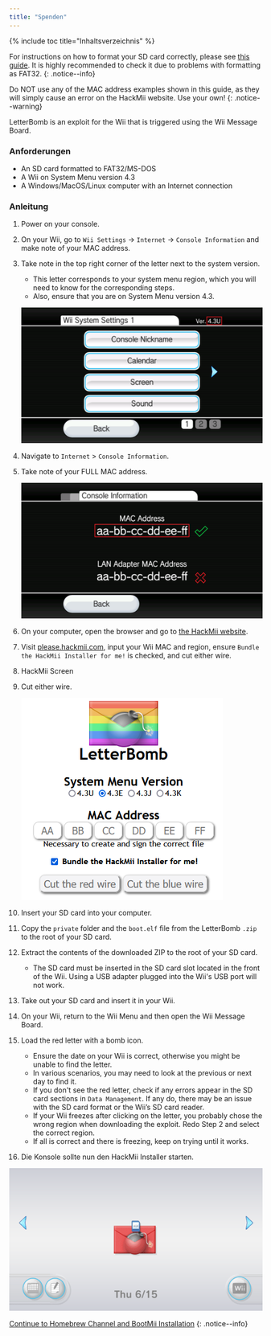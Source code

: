 ```yaml
---
title: "Spenden"
---
```


{% include toc title="Inhaltsverzeichnis" %}

For instructions on how to format your SD card correctly, please see [this guide](https://wiki.hacks.guide/wiki/Formatting_an_SD_card). It is highly recommended to check it due to problems with formatting as FAT32.
{: .notice--info}

Do NOT use any of the MAC address examples shown in this guide, as they will simply cause an error on the HackMii website. Use your own!
{: .notice--warning}

LetterBomb is an exploit for the Wii that is triggered using the Wii Message Board.

### Anforderungen
* An SD card formatted to FAT32/MS-DOS
* A Wii on System Menu version 4.3
* A Windows/MacOS/Linux computer with an Internet connection

### Anleitung

1. Power on your console.
1. On your Wii, go to `Wii Settings` -> `Internet` -> `Console Information` and make note of your MAC address.
1. Take note in the top right corner of the letter next to the system version.
    + This letter corresponds to your system menu region, which you will need to know for the corresponding steps.
    + Also, ensure that you are on System Menu version 4.3.

    ![](/images/wii/SystemMenuVersion.png)

1. Navigate to `Internet` > `Console Information`.
1. Take note of your FULL MAC address.

    ![](/images/wii/MacAddress.png)

1. On your computer, open the browser and go to [the HackMii website](https://please.hackmii.com/).
1. Visit [please.hackmii.com](https://please.hackmii.com/), input your Wii MAC and region, ensure `Bundle the HackMii Installer for me!` is checked, and cut either wire.
1. HackMii Screen
1. Cut either wire.

    ![](/images/exploits/letterbomb/LetterBomb-PC.png)

1. Insert your SD card into your computer.
1. Copy the `private` folder and the `boot.elf` file from the LetterBomb `.zip` to the root of your SD card.
1. Extract the contents of the downloaded ZIP to the root of your SD card.
    + The SD card must be inserted in the SD card slot located in the front of the Wii. Using a USB adapter plugged into the Wii's USB port will not work.
1. Take out your SD card and insert it in your Wii.
1. On your Wii, return to the Wii Menu and then open the Wii Message Board.
1. Load the red letter with a bomb icon.
    + Ensure the date on your Wii is correct, otherwise you might be unable to find the letter.
    + In various scenarios, you may need to look at the previous or next day to find it.
    + If you don't see the red letter, check if any errors appear in the SD card sections in `Data Management`. If any do, there may be an issue with the SD card format or the Wii’s SD card reader.
    + If your Wii freezes after clicking on the letter, you probably chose the wrong region when downloading the exploit. Redo Step 2 and select the correct region.
    + If all is correct and there is freezing, keep on trying until it works.
1. Die Konsole sollte nun den HackMii Installer starten.

![](/images/exploits/letterbomb/LetterBomb-Wii.png)

[Continue to Homebrew Channel and BootMii Installation](hbc)
{: .notice--info}
